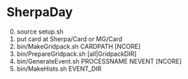 # SherpaDay

0. source setup.sh
1. put card at Sherpa/Card or MG/Card
2. bin/MakeGridpack.sh CARDPATH [NCORE]
3. bin/PrepareGridpack.sh [all|GridpackDIR]
4. bin/GenerateEvent.sh PROCESSNAME NEVENT [NCORE]
5. bin/MakeHists.sh EVENT_DIR
